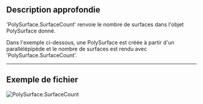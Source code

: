 ## Description approfondie
'PolySurface.SurfaceCount' renvoie le nombre de surfaces dans l'objet PolySurface donné.

Dans l'exemple ci-dessous, une PolySurface est créée à partir d'un parallélépipède et le nombre de surfaces est rendu avec 'PolySurface.SurfaceCount'.
___
## Exemple de fichier

![PolySurface.SurfaceCount](./Autodesk.DesignScript.Geometry.PolySurface.SurfaceCount_img.jpg)
